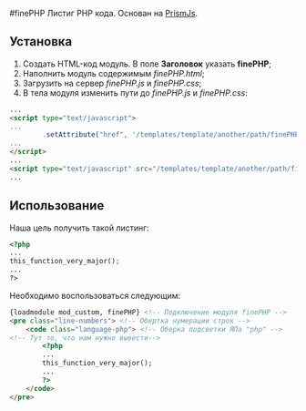 #finePHP
Листиг PHP кода. Основан на [PrismJs](http://prismjs.com/).
## Установка
1. Создать HTML-код модуль. В поле **Заголовок** указать **finePHP**;
2. Наполнить модуль содержимым *finePHP.html*;
3. Загрузить на сервер *finePHP.js* и *finePHP.css*;
4. В тела модуля изменить пути до *finePHP.js* и *finePHP.css*:

```html
...
<script type="text/javascript">
...
		.setAttribute("href", '/templates/template/another/path/finePHP.css');
...
</script>
...
<script type="text/javascript" src="/templates/template/another/path/finePHP.js" defer></script>
...
```

## Использование
Наша цель получить такой листинг:
```php
<?php
...
this_function_very_major();
...
?>
```
Необходимо воспользоваться следующим:
```html
{lоadmodule mod_custom, finePHP} <!-- Подключение модуля finePHP -->
<pre class="line-numbers"> <!-- Обертка нумерации строк -->
	<code class="language-php"> <!-- Оберка подсветки ЯПа "php" -->
<!-- Тут то, что нам нужно вывести-->
		<?php
		...
		this_function_very_major();
		...
		?>
	</code>
</pre>
```